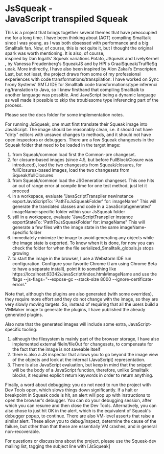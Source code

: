 # JsSqueak - JavaScript transpiled Squeak

This is a project that brings together several themes that have preoccupied me for a long time.
I have been thinking about (AOT) compiling Smalltalk since I was young, as I was both obsessed with performance and a big Smalltalk fan.
Now, of course, this is not quite it, but I thought the original spark was worth mentioning.
It is also, of course, inspired by Dan Ingalls' Squeak variations Potato, JSqueak and LivelyKernel, by Vanessa Freudenberg's SqueakJS and by HPI's GraalSqueak/TruffleSqueak.
More indirectly, I have also been inspired by Alon Zakai's Emscripten.
Last, but not least, the project draws from some of my professional experiences with code transformations/transpilation: I have worked on Synchrony Systems' SMTJ IDE for Smalltalk code transformations/type inferencing/translation to Java, so I knew firsthand that compiling Smalltalk to another language was possible. And JavaScript being a dynamic language as well made it possible to skip the troublesome type inferencing part of the process.

Please see the docs folder for some implementation notes.

For running JsSqueak, one must first translate their Squeak image into JavaScript.
The image should be reasonably clean, i.e. it should not have "dirty" editors with unsaved changes to methods, and it should not have open inspectors or debuggers.
There are a few Squeak changesets in the Squeak folder that need to be loaded in the target image:
1. from Squeak/common load first the Common-pre changeset.
2. for closure-based images (since 4.5, but before FullBlockClosure was introduced), load the two changesets from Squeak/closures, for fullClosures-based images, load the two changesets from Squeak/fullClosures
3. from Squeak/common load the JSGeneration changeset. This one hits an out of range error at compile time for one test method, just let it proceed
4. in a workspace, evaluate "JavaScriptTranspiler newInstance exportJavaScriptTo: 'PathToJsSqueakFolder\' for: imageName"
   This will generate the translated classes and code in a 'JavaScript\generated\' imageName-specific folder within your JsSqueak folder
5. still in a workspace, evaluate "JavaScriptTranspiler instance exportStateTo: 'PathToJsSqueakFolder\' for: imageName"
   This will generate a few files with the image state in the same imageName-specific folder
6. immediately minimize the image to avoid generating any objects while the image state is exported. To know when it is done, for now you can check the folder for when the file serialized_Smalltalk_globals.js stops growing
7. to start the image in the browser, I use a Webstorm IDE run configuration. Configure your favorite Chrome (I am using Chrome Beta to have a separate install), point it to something like https://localhost:63342/JavaScript/index.html#imageName
   and use the flags --js-flags="--expose-gc --stack-size 8000 --ignore-certificate-errors"
	 
	 
Note that, although the plugins are also generated (with some overrides), they require more effort and they do not change with the image, so they are very slowly moving targets.
So, instead of requiring that all the users build a VMMaker image to generate the plugins, I have published the already generated plugins.

Also note that the generated images will include some extra, JavaScript-specific tooling: 
1. although the filesystem is mainly part of the browser storage, I have also implemented external fileIn/fileOut for changesets, to compensate for the fact that the image is not saveable itself
2. there is also a JS inspector that allows you to go beyond the image view of the objects and look at the internal (JavaScript) representation. 
3. There is also JavaScript evaluation, but keep in mind that the snippet will be the body of a JavaScript function, therefore, unlike Smalltalk blocks, it requires explicit return keywords in order to return anything.

Finally, a word about debugging: you do not need to run the project with Dev Tools open, which slows things down significantly. 
If a halt or breakpoint in Squeak code is hit, an alert will pop up with instructions to open the browser's debugger. You can do your debugging session, after which you can resume and then close the Dev Tools.
Alternatively, you can also chose to just hit OK in the alert, which is the equivalent of Squeak's debugger popup, to continue.
There are also VM-level asserts that raise a similar alert. These allow you to debug/inspect, determine the cause of the failure, but other than that these are essentially VM crashes, and in general non-recoverable.

For questions or discussions about the project, please use the Squeak-dev mailing list, tagging the subject line with [JsSqueak]